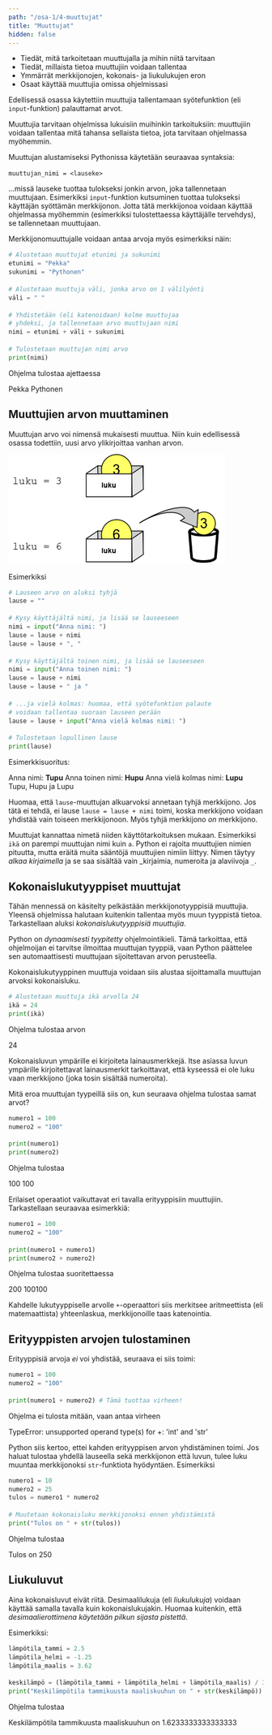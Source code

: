 ```yaml
---
path: "/osa-1/4-muuttujat"
title: "Muuttujat"
hidden: false
---
```


<text-box variant='learningObjectives' nimi='Oppimistavoitteet'>

- Tiedät, mitä tarkoitetaan muuttujalla ja mihin niitä tarvitaan
- Tiedät, millaista tietoa muuttujiin voidaan tallentaa
- Ymmärrät merkkijonojen, kokonais- ja liukulukujen eron
- Osaat käyttää muuttujia omissa ohjelmissasi

</text-box>


Edellisessä osassa käytettiin muuttujia tallentamaan syötefunktion (eli `input`-funktion) palauttamat arvot.

Muuttujia tarvitaan ohjelmissa lukuisiin muihinkin tarkoituksiin: muuttujiin voidaan tallentaa mitä tahansa sellaista tietoa, jota tarvitaan ohjelmassa myöhemmin.

Muuttujan alustamiseksi Pythonissa käytetään seuraavaa syntaksia:

`muuttujan_nimi = <lauseke>`

...missä lauseke tuottaa tulokseksi jonkin arvon, joka tallennetaan muuttujaan. Esimerkiksi `input`-funktion kutsuminen tuottaa tulokseksi käyttäjän syöttämän merkkijonon. Jotta tätä merkkijonoa voidaan käyttää ohjelmassa myöhemmin (esimerkiksi tulostettaessa käyttäjälle tervehdys), se tallennetaan muuttujaan.

Merkkijonomuuttujalle voidaan antaa arvoja myös esimerkiksi näin:

```python
# Alustetaan muuttujat etunimi ja sukunimi
etunimi = "Pekka"
sukunimi = "Pythonen"

# Alustetaan muuttuja väli, jonka arvo on 1 välilyönti
väli = " "

# Yhdistetään (eli katenoidaan) kolme muuttujaa
# yhdeksi, ja tallennetaan arvo muuttujaan nimi
nimi = etunimi + väli + sukunimi

# Tulostetaan muuttujan nimi arvo
print(nimi)
```

Ohjelma tulostaa ajettaessa

<sample-output>

Pekka Pythonen

</sample-output>

## Muuttujien arvon muuttaminen

Muuttujan arvo voi nimensä mukaisesti muuttua. Niin kuin edellisessä osassa todettiin, uusi arvo ylikirjoittaa vanhan arvon.

<img src="1_4.png">

Esimerkiksi

```python
# Lauseen arvo on aluksi tyhjä
lause = ""

# Kysy käyttäjältä nimi, ja lisää se lauseeseen
nimi = input("Anna nimi: ")
lause = lause + nimi
lause = lause + ", "

# Kysy käyttäjältä toinen nimi, ja lisää se lauseeseen
nimi = input("Anna toinen nimi: ")
lause = lause + nimi
lause = lause + " ja "

# ...ja vielä kolmas: huomaa, että syötefunktion palaute
# voidaan tallentaa suoraan lauseen perään
lause = lause + input("Anna vielä kolmas nimi: ")

# Tulostetaan lopullinen lause
print(lause)
```

Esimerkkisuoritus:

<sample-output>

Anna nimi: **Tupu**
Anna toinen nimi: **Hupu**
Anna vielä kolmas nimi: **Lupu**
Tupu, Hupu ja Lupu

</sample-output>

Huomaa, että `lause`-muuttujan alkuarvoksi annetaan tyhjä merkkijono. Jos tätä ei tehdä, ei lause `lause = lause + nimi` toimi, koska merkkijono voidaan yhdistää vain toiseen merkkijonoon. Myös tyhjä merkkijono _on_ merkkijono.

<text-box variant="hint">

Muuttujat kannattaa nimetä niiden käyttötarkoituksen mukaan. Esimerkiksi `ikä` on parempi muuttujan nimi kuin `a`. Python ei rajoita muuttujien nimien pituutta, mutta eräitä muita sääntöjä muuttujien nimiin liittyy. Nimen täytyy _alkaa kirjaimella_ ja se saa sisältää vain _kirjaimia, numeroita ja alaviivoja `_`.

</text-box>

## Kokonaislukutyyppiset muuttujat

Tähän mennessä on käsitelty pelkästään merkkijonotyyppisiä muuttujia. Yleensä ohjelmissa halutaan kuitenkin tallentaa myös muun tyyppistä tietoa. Tarkastellaan aluksi _kokonaislukutyyppisiä muuttujia_.

Python on _dynaamisesti tyypitetty_ ohjelmointikieli. Tämä tarkoittaa, että ohjelmoijan ei tarvitse ilmoittaa muuttujan tyyppiä, vaan Python päättelee sen automaattisesti muuttujaan sijoitettavan arvon perusteella.

Kokonaislukutyyppinen muuttuja voidaan siis alustaa sijoittamalla muuttujan arvoksi kokonaisluku.

```python
# Alustetaan muuttuja ikä arvolla 24
ikä = 24
print(ikä)
```

Ohjelma tulostaa arvon

<sample-output>

24

</sample-output>

Kokonaisluvun ympärille ei kirjoiteta lainausmerkkejä. Itse asiassa luvun ympärille kirjoitettavat lainausmerkit tarkoittavat, että kyseessä ei ole luku vaan merkkijono (joka tosin sisältää numeroita).

Mitä eroa muuttujan tyypeillä siis on, kun seuraava ohjelma tulostaa samat arvot?

```python
numero1 = 100
numero2 = "100"

print(numero1)
print(numero2)
```

Ohjelma tulostaa

<sample-output>

100
100

</sample-output>

Erilaiset operaatiot vaikuttavat eri tavalla erityyppisiin muuttujiin. Tarkastellaan seuraavaa esimerkkiä:

```python
numero1 = 100
numero2 = "100"

print(numero1 + numero1)
print(numero2 + numero2)
```

Ohjelma tulostaa suoritettaessa

<sample-output>

200
100100

</sample-output>

Kahdelle lukutyyppiselle arvolle `+`-operaattori siis merkitsee aritmeettista (eli matemaattista) yhteenlaskua, merkkijonoille taas katenointia.

## Erityyppisten arvojen tulostaminen

Erityyppisiä arvoja _ei_ voi yhdistää, seuraava ei siis toimi:

```python
numero1 = 100
numero2 = "100"

print(numero1 + numero2) # Tämä tuottaa virheen!
```

Ohjelma ei tulosta mitään, vaan antaa virheen

<sample-output>

TypeError: unsupported operand type(s) for +: 'int' and 'str'

</sample-output>

Python siis kertoo, ettei kahden erityyppisen arvon yhdistäminen toimi. Jos haluat tulostaa yhdellä lauseella sekä merkkijonon että luvun, tulee luku muuntaa merkkijonoksi `str`-funktiota hyödyntäen. Esimerkiksi

```python
numero1 = 10
numero2 = 25
tulos = numero1 * numero2

# Muutetaan kokonaisluku merkkijonoksi ennen yhdistämistä
print("Tulos on " + str(tulos))
```

Ohjelma tulostaa

<sample-output>

Tulos on 250

</sample-output>

## Liukuluvut

Aina kokonaisluvut eivät riitä. Desimaalilukuja (eli _liukulukuja_) voidaan käyttää samalla tavalla kuin kokonaislukujakin. Huomaa kuitenkin, että _desimaalierottimena käytetään pilkun sijasta pistettä_.

Esimerkiksi:

```python
lämpötila_tammi = 2.5
lämpötila_helmi = -1.25
lämpötila_maalis = 3.62

keskilämpö = (lämpötila_tammi + lämpötila_helmi + lämpötila_maalis) / 3
print("Keskilämpötila tammikuusta maaliskuuhun on " + str(keskilämpö))
```

Ohjelma tulostaa

<sample-output>

Keskilämpötila tammikuusta maaliskuuhun on 1.6233333333333333

</sample-output>




